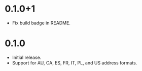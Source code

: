 # 0.1.0+1

- Fix build badge in README.

# 0.1.0

- Initial release.
- Support for AU, CA, ES, FR, IT, PL, and US address formats.
